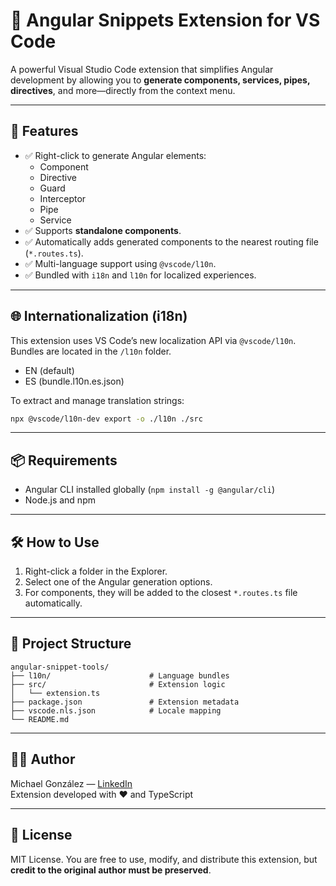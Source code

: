 # 🧩 Angular Snippets Extension for VS Code

A powerful Visual Studio Code extension that simplifies Angular development by allowing you to **generate components, services, pipes, directives**, and more—directly from the context menu.

---

## 🚀 Features

- ✅ Right-click to generate Angular elements:
  - Component
  - Directive
  - Guard
  - Interceptor
  - Pipe
  - Service
- ✅ Supports **standalone components**.
- ✅ Automatically adds generated components to the nearest routing file (`*.routes.ts`).
- ✅ Multi-language support using `@vscode/l10n`.
- ✅ Bundled with `i18n` and `l10n` for localized experiences.

---

## 🌐 Internationalization (i18n)

This extension uses VS Code’s new localization API via `@vscode/l10n`. Bundles are located in the `/l10n` folder.

- EN (default)
- ES (bundle.l10n.es.json)

To extract and manage translation strings:

```bash
npx @vscode/l10n-dev export -o ./l10n ./src
```

---

## 📦 Requirements

- Angular CLI installed globally (`npm install -g @angular/cli`)
- Node.js and npm

---

## 🛠 How to Use

1. Right-click a folder in the Explorer.
2. Select one of the Angular generation options.
3. For components, they will be added to the closest `*.routes.ts` file automatically.

---

## 📁 Project Structure

```
angular-snippet-tools/
├── l10n/                      # Language bundles
├── src/                       # Extension logic
│   └── extension.ts
├── package.json               # Extension metadata
├── vscode.nls.json            # Locale mapping
└── README.md
```

---

## 🧑‍💻 Author

Michael González — [LinkedIn](https://www.linkedin.com/in/myth-dev)  
Extension developed with ❤️ and TypeScript

---

## 📄 License

MIT License. You are free to use, modify, and distribute this extension, but **credit to the original author must be preserved**.
